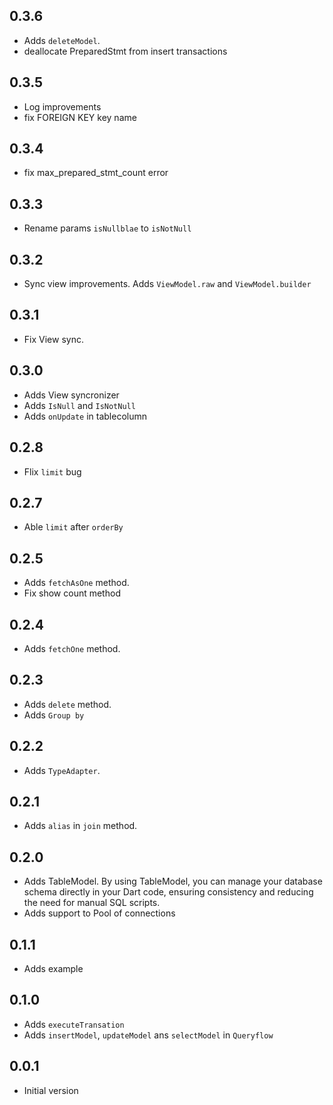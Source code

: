 ## 0.3.6

* Adds `deleteModel`.
* deallocate PreparedStmt from insert transactions

## 0.3.5

* Log improvements
* fix FOREIGN KEY key name

## 0.3.4

* fix max_prepared_stmt_count error

## 0.3.3

* Rename params `isNullblae` to `isNotNull`

## 0.3.2

* Sync view improvements. Adds `ViewModel.raw` and `ViewModel.builder`

## 0.3.1

* Fix View sync.

## 0.3.0

* Adds View syncronizer
* Adds `IsNull` and `IsNotNull`
* Adds `onUpdate` in tablecolumn

## 0.2.8

* Flix `limit` bug

## 0.2.7

* Able `limit` after `orderBy`

## 0.2.5

* Adds `fetchAsOne` method.
* Fix show count method

## 0.2.4

* Adds `fetchOne` method.

## 0.2.3

* Adds `delete` method.
* Adds `Group by`

## 0.2.2

* Adds `TypeAdapter`.

## 0.2.1

* Adds `alias` in `join` method.

## 0.2.0

* Adds TableModel. By using TableModel, you can manage your database schema directly in your Dart code, ensuring consistency and reducing the need for manual SQL scripts.
* Adds support to Pool of connections

## 0.1.1

* Adds example

## 0.1.0

* Adds `executeTransation`
* Adds `insertModel`, `updateModel` ans `selectModel` in `Queryflow`

## 0.0.1

* Initial version
